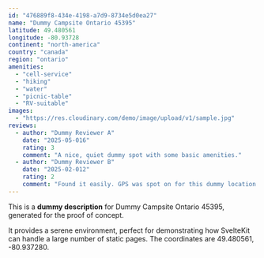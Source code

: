```yaml
---
id: "476889f8-434e-4198-a7d9-8734e5d0ea27"
name: "Dummy Campsite Ontario 45395"
latitude: 49.480561
longitude: -80.93728
continent: "north-america"
country: "canada"
region: "ontario"
amenities:
  - "cell-service"
  - "hiking"
  - "water"
  - "picnic-table"
  - "RV-suitable"
images:
  - "https://res.cloudinary.com/demo/image/upload/v1/sample.jpg"
reviews:
  - author: "Dummy Reviewer A"
    date: "2025-05-016"
    rating: 3
    comment: "A nice, quiet dummy spot with some basic amenities."
  - author: "Dummy Reviewer B"
    date: "2025-02-012"
    rating: 2
    comment: "Found it easily. GPS was spot on for this dummy location."
---
```


This is a **dummy description** for Dummy Campsite Ontario 45395, generated for the proof of concept.

It provides a serene environment, perfect for demonstrating how SvelteKit can handle a large number of static pages. The coordinates are 49.480561, -80.937280.

